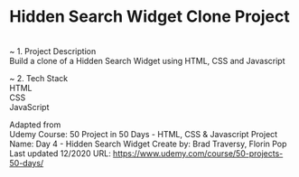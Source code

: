 <h1>Hidden Search Widget Clone Project</h1> <br>
~ 1. Project Description<br>
Build a clone of a Hidden Search Widget using HTML, CSS and Javascript <br>

~ 2. Tech Stack <br>
HTML <br>
CSS <br>
JavaScript <br>

Adapted from<br>
Udemy Course: 50 Project in 50 Days - HTML, CSS & Javascript Project Name: Day 4 - Hidden Search Widget Create by: Brad Traversy, Florin Pop Last updated 12/2020 URL: https://www.udemy.com/course/50-projects-50-days/
